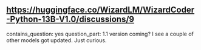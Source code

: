 ## https://huggingface.co/WizardLM/WizardCoder-Python-13B-V1.0/discussions/9

contains_question: yes
question_part: 
1.1 version coming?
I see a couple of other models got updated. Just curious.